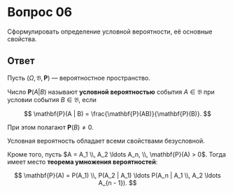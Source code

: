 # Вопрос 06

Сформулировать определение условной вероятности, её основные свойства.

## Ответ

Пусть $(\Omega, \mathfrak{B}, \mathbf{P})$ &mdash; вероятностное пространство.

Число $\mathbf{P}(A | B)$ называют **условной вероятностью** события
$A \in \mathfrak{B}$ при условии события $B \in \mathfrak{B}$, если

$$
\mathbf{P}(A | B) = \frac{\mathbf{P}(AB)}{\mathbf{P}(B)}.
$$

При этом полагают $\mathbf{P}(B) \ne 0$.

Условная вероятность обладает всеми свойствами безусловной.

Кроме того, пусть $A = A_1 \\, A_2 \ldots A_n, \\, \mathbf{P}(A) > 0$. Тогда
имеет место **теорема умножения вероятностей**:

$$
\mathbf{P}(A) =
P(A_1) \\, P(A_2 | A_1) \ldots P(A_n | A_1 \\, A_2 \ldots A_{n - 1}).
$$
